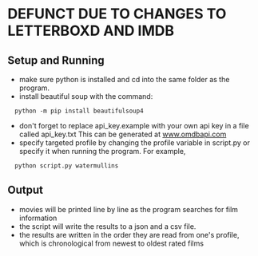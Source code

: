 # DEFUNCT DUE TO CHANGES TO LETTERBOXD AND IMDB
## Setup and Running ##
* make sure python is installed and cd into the same folder as the program.
* install beautiful soup with the command:
```
  python -m pip install beautifulsoup4
```
* don't forget to replace api_key.example with your own api key in a file called api_key.txt This can be generated at www.omdbapi.com
* specify targeted profile by changing the profile variable in script.py or specify it when running the program. For example,
```
  python script.py watermullins
```
## Output ##
* movies will be printed line by line as the program searches for film information
* the script will write the results to a json and a csv file.
* the results are written in the order they are read from one's profile, which is chronological from newest to oldest rated films
